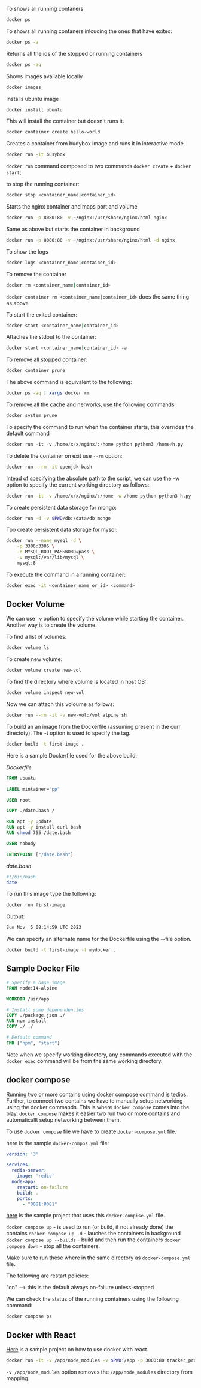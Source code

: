 To shows all running contaners

```bash
docker ps
```

To shows all running contaners inlcuding the ones that have exited:

```bash
docker ps -a
```

Returns all the ids of the stopped or running containers

```bash
docker ps -aq
```

Shows images avaliable locally

```bash
docker images
```

Installs ubuntu image

```bash
docker install ubuntu
```

This will install the container but doesn't runs it.

```bash
docker container create hello-world
```

Creates a container from budybox image and runs it in interactive mode.

```bash
docker run -it busybox
```

`docker run` command composed to two commands `docker create` + `docker start`;

to stop the running container:

```bash
docker stop <container_name|container_id>
```

Starts the nginx container and maps port and volume

```bash
docker run -p 8080:80 -v ~/nginx:/usr/share/nginx/html nginx
```

Same as above but starts the container in background

```bash
docker run -p 8080:80 -v ~/nginx:/usr/share/nginx/html -d nginx
```

To show the logs

```bash
docker logs <container_name|container_id> 
```

To remove the container

```bash
docker rm <container_name|container_id>
```

`docker container rm <container_name|container_id>` does the same thing as above

To start the exited container:

```bash
docker start <container_name|container_id>
```

Attaches the stdout to the container:

```bash
docker start <container_name|container_id> -a
```

To remove all stopped container:

```bash
docker container prune
```

The above command is equivalent to the following:

```bash
docker ps -aq | xargs docker rm
```

To remove all the cache and nerworks, use the following commands:

```bash
docker system prune
```

To specify the command to run when the container starts, this overrides the default command

```python
docker run -it -v /home/x/x/nginx/:/home python python3 /home/h.py                                                        
```

To delete the container on exit use `--rm` option:

```bash
docker run --rm -it openjdk bash
```

Intead of specifying the absolute path to the script, we can use the -w option to specify the current working directory as follows:

```bash
docker run -it -v /home/x/x/nginx/:/home -w /home python python3 h.py
```

To create persistent data storage for mongo:


```bash
docker run -d -v $PWD/db:/data/db mongo
```

Tpo create persistent data storage for mysql:

```bash
docker run --name mysql -d \
    -p 3306:3306 \
    -e MYSQL_ROOT_PASSWORD=pass \
    -v mysql:/var/lib/mysql \
    mysql:8
```

To execute the command in a running container:

```bash
docker exec -it <container_name_or_id> <command>
```

## Docker Volume

We can use `-v` option to specify the volume while starting the container. Another way is to create the volume.

To find a list of volumes:

```bash
docker volume ls
```

To create new volume:

```bash
docker volume create new-vol
```

To find the directory where volume is located in host OS:

```bash
docker volume inspect new-vol
```

Now we can attach this voloume as follows:

```bash
docker run --rm -it -v new-vol:/vol alpine sh
```

To build an an image from the Dockerfile (assuming present in the curr directoty). The -t option is used to specify the tag.

```bash
docker build -t first-image .
```

Here is a sample Dockerfile used for the above build:

*Dockerfile*

```Dockerfile
FROM ubuntu

LABEL mintainer="pp"

USER root

COPY ./date.bash /

RUN apt -y update
RUN apt -y install curl bash
RUN chmod 755 /date.bash

USER nobody

ENTRYPOINT ["/date.bash"]
```

*date.bash*

```bash
#!/bin/bash
date
```

To run this image type the following:

```bash
docker run first-image
```

Output:

```bash
Sun Nov  5 08:14:59 UTC 2023
```

We can specify an alternate name for the Dockerfile using the --file option.

```bash
docker build -t first-image -f mydocker .
```

## Sample Docker File

```dockerfile
# Specify a base image
FROM node:14-alpine

WORKDIR /usr/app

# Install some depenendencies
COPY ./package.json ./
RUN npm install
COPY ./ ./

# Default command
CMD ["npm", "start"]
```

Note when we specify working directory, any commands executed with the `docker exec` command will be from the same working directory.


## docker compose

Running two or more contains using docker compose command is tedios. Further, to connect two contains we have to manually setup networking using the docker commands. This is where `docker compose` comes into the play. `docker compose` makes it easier two run two or more contains and automaticallt setup networking between them. 

To use `docker compose` file we have to create `docker-compose.yml` file.

here is the sample `docker-compos.yml` file:

```yaml
version: '3'

services:
  redis-server:
    image: 'redis'
  node-app:
    restart: on-failure
    build: .
    ports:
      - "8081:8081"
```

[here](https://github.com/psquared-dev/docker-compose-example) is the sample project that uses this `docker-compise.yml` file.

`docker compose up` - is used to run (or build, if not already done) the contains
`docker compose up -d` - lauches the containers in background
`docker compose up --builds` - build and then run the containers
`docker compose down` -  stop all the containers.

Make sure to run these where in the same directory as `docker-compose.yml` file.

The following are restart policies:

"on"  --> this is the default
always
on-failure
unless-stopped

We can check the status of the running containers using the following command:

`docker compose ps`

## Docker with React

[Here](https://github.com/psquared-dev/react-docker-example) is a sample project on how to use docker with react.

```bash
docker run -it -v /app/node_modules -v $PWD:/app -p 3000:80 tracker_prod
```

`-v /app/node_modules` option removes the `/app/node_modules` directory from mapping.
